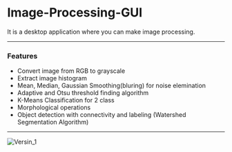 # Image-Processing-GUI
It is a desktop application where you can make image processing.

---

### Features

- Convert image from RGB to grayscale 
- Extract image histogram 
- Mean, Median, Gaussian Smoothing(bluring) for noise elemination
- Adaptive and Otsu threshold finding algorithm
- K-Means Classification for 2 class
- Morphological operations
- Object detection with connectivity and labeling (Watershed Segmentation Algorithm)
 
 ---

![Versin_1](https://i.imgur.com/1wdr9q6.gif)
